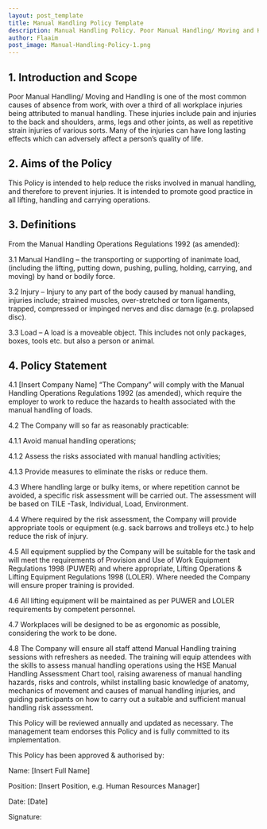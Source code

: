 ```yaml
---
layout: post_template
title: Manual Handling Policy Template 
description: Manual Handling Policy. Poor Manual Handling/ Moving and Handling is one of the most common causes of absence from work, with over a third of all workplace injuries being attributed to manual handling.
author: Flaaim
post_image: Manual-Handling-Policy-1.png
---
```




## 1. Introduction and Scope

Poor Manual Handling/ Moving and Handling is one of the most common causes of absence from work, with over a third of all workplace injuries being attributed to manual handling. These injuries include pain and injuries to the back and shoulders, arms, legs and other joints, as well as repetitive strain injuries of various sorts. Many of the injuries can have long lasting effects which can adversely affect a person’s quality of life.

## 2. Aims of the Policy

This Policy is intended to help reduce the risks involved in manual handling, and therefore to prevent injuries. It is intended to promote good practice in all lifting, handling and carrying operations.

## 3. Definitions

From the Manual Handling Operations Regulations 1992 (as amended):

3.1 Manual Handling – the transporting or supporting of inanimate load, (including the lifting, putting down, pushing, pulling, holding, carrying, and moving) by hand or bodily force.

3.2 Injury – Injury to any part of the body caused by manual handling, injuries include; strained muscles, over-stretched or torn ligaments, trapped, compressed or impinged nerves and disc damage (e.g. prolapsed disc).

3.3 Load – A load is a moveable object. This includes not only packages, boxes, tools etc. but also a person or animal.

## 4. Policy Statement
4.1 [Insert Company Name] “The Company” will comply with the Manual Handling Operations Regulations 1992 (as amended), which require the employer to work to reduce the hazards to health associated with the manual handling of loads.

4.2 The Company will so far as reasonably practicable:

4.1.1 Avoid manual handling operations;

4.1.2 Assess the risks associated with manual handling activities;

4.1.3 Provide measures to eliminate the risks or reduce them.

4.3 Where handling large or bulky items, or where repetition cannot be avoided, a specific risk assessment will be carried out. The assessment will be based on TILE -Task, Individual, Load, Environment.

4.4 Where required by the risk assessment, the Company will provide appropriate tools or equipment (e.g. sack barrows and trolleys etc.) to help reduce the risk of injury.

4.5 All equipment supplied by the Company will be suitable for the task and will meet the requirements of Provision and Use of Work Equipment Regulations 1998 (PUWER) and where appropriate, Lifting Operations & Lifting Equipment Regulations 1998 (LOLER). Where needed the Company will ensure proper training is provided. 

4.6 All lifting equipment will be maintained as per PUWER and LOLER requirements by competent personnel.

4.7 Workplaces will be designed to be as ergonomic as possible, considering the work to be done.

4.8 The Company will ensure all staff attend Manual Handling training sessions with refreshers as needed. The training will equip attendees with the skills to assess manual handling operations using the HSE Manual Handling Assessment Chart tool, raising awareness of manual handling hazards, risks and controls, whilst installing basic knowledge of anatomy, mechanics of movement and causes of manual handling injuries, and guiding participants on how to carry out a suitable and sufficient manual handling risk assessment.

This Policy will be reviewed annually and updated as necessary. The management team endorses this Policy and is fully committed to its implementation.

This Policy has been approved & authorised by:

Name: [Insert Full Name]

Position: [Insert Position, e.g. Human Resources Manager]

Date: [Date]

Signature:
